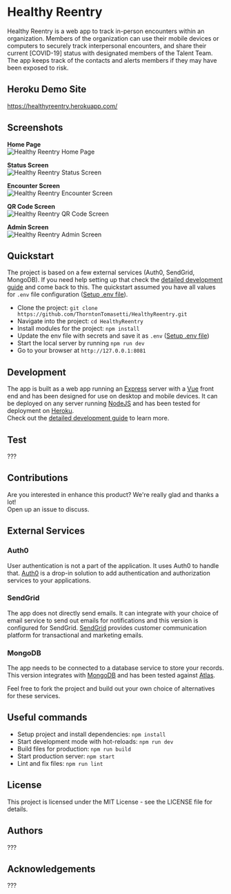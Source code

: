 # Healthy Reentry

Healthy Reentry is a web app to track in-person encounters within an organization. Members of the organization can use their mobile devices or computers to securely track interpersonal encounters, and share their current [COVID-19] status with designated members of the Talent Team. The app keeps track of the contacts and alerts members if they may have been exposed to risk.  

## Heroku Demo Site
https://healthyreentry.herokuapp.com/

## Screenshots
**Home Page**  
![Healthy Reentry Home Page](./docs/imgs/screenshots_homepage.png)

**Status Screen**  
![Healthy Reentry Status Screen](./docs/imgs/screenshots_status.png)

**Encounter Screen**  
![Healthy Reentry Encounter Screen](./docs/imgs/screenshots_encounter.png)

**QR Code Screen**  
![Healthy Reentry QR Code Screen](./docs/imgs/screenshots_qrCode.png)

**Admin Screen**  
![Healthy Reentry Admin Screen](./docs/imgs/screenshots_admin.png)

## Quickstart
The project is based on a few external services (Auth0, SendGrid, MongoDB). If you need help setting up that check the [detailed development guide](./docs/dev-details.md) and come back to this. The quickstart assumed you have all values for `.env` file configuration ([Setup .env file](https://github.com/ThorntonTomasetti/HealthyReentry/blob/dev-OpenSourceDocumentation/docs/dev-details.md#populate-the-env-file)).  
- Clone the project: `git clone https://github.com/ThorntonTomasetti/HealthyReentry.git`
- Navigate into the project: `cd HealthyReentry`
- Install modules for the project: `npm install`
- Update the env file with secrets and save it as `.env` ([Setup .env file](https://github.com/ThorntonTomasetti/HealthyReentry/blob/dev-OpenSourceDocumentation/docs/dev-details.md#populate-the-env-file))
- Start the local server by running `npm run dev`
- Go to your browser at `http://127.0.0.1:8081`

## Development
The app is built as a web app running an [Express](https://expressjs.com/) server with a [Vue](https://vuejs.org/) front end and has been designed for use on desktop and mobile devices. It can be deployed on any server running [NodeJS]() and has been tested for deployment on [Heroku](https://heroku.com/).  
Check out the [detailed development guide](./docs/dev-details.md) to learn more.  

## Test  
???

## Contributions
Are you interested in enhance this product? We're really glad and thanks a lot!  
Open up an issue to discuss.  

## External Services

### Auth0
User authentication is not a part of the application. It uses Auth0 to handle that. [Auth0](https://auth0.com/docs/getting-started/overview) is a drop-in solution to add authentication and authorization services to your applications.  

### SendGrid
The app does not directly send emails. It can integrate with your choice of email service to send out emails for notifications and this version is configured for SendGrid. [SendGrid](https://sendgrid.com/) provides customer communication platform for transactional and marketing emails.  

### MongoDB
The app needs to be connected to a database service to store your records. This version integrates with [MongoDB](https://www.mongodb.com/) and has been tested against [Atlas](https://www.mongodb.com/cloud/atlas).  

Feel free to fork the project and build out your own choice of alternatives for these services.  

## Useful commands
- Setup project and install dependencies: `npm install`
- Start development mode with hot-reloads: `npm run dev`
- Build files for production: `npm run build`
- Start production server: `npm start`
- Lint and fix files: `npm run lint`

## License
This project is licensed under the MIT License - see the LICENSE file for details.

## Authors
???

## Acknowledgements
???
